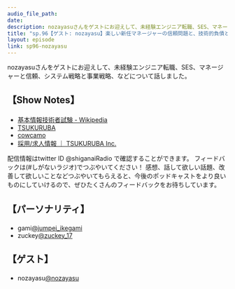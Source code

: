 ```yaml
---
audio_file_path: 
date: 
description: nozayasuさんをゲストにお迎えして、未経験エンジニア転職、SES、マネージャーと信頼、システム戦略と事業戦略、などについて話しました。
title: "sp.96【ゲスト: nozayasu】楽しい新任マネージャーの信頼問題と、技術的負債と事業の折り合い"
layout: episode
link: sp96-nozayasu
---
```


<p><span>nozayasuさんをゲストにお迎えして、未経験エンジニア転職、SES、マネージャーと信頼、システム戦略と事業戦略、などについて話しました。</span></p>
<h2>
  <p>【Show Notes】</p>
</h2>
<ul>
  <li><a href="https://ja.wikipedia.org/wiki/%E5%9F%BA%E6%9C%AC%E6%83%85%E5%A0%B1%E6%8A%80%E8%A1%93%E8%80%85%E8%A9%A6%E9%A8%93" target="_blank">基本情報技術者試験 - Wikipedia</a></li>
  <li><a href="https://tsukuruba.com/" target="_blank">TSUKURUBA</a></li>
  <li><a href="https://cowcamo.jp/" target="_blank">cowcamo</a></li>
  <li><a href="https://tsukuruba.com/careers/" target="_blank">採用/求人情報 ｜ TSUKURUBA Inc.</a></li>
</ul>
<p><span>
  配信情報はtwitter ID @shiganaiRadio で確認することができます。
  フィードバックは(#しがないラジオ)でつぶやいてください！
  感想、話して欲しい話題、改善して欲しいことなどつぶやいてもらえると、今後のポッドキャストをより良いものにしていけるので、ぜひたくさんのフィードバックをお待ちしています。
</span></p>
<h2>
  <p>【パーソナリティ】</p>
</h2>
<ul>
  <li>gami<a href="https://twitter.com/jumpei_ikegami" target="_blank">@jumpei_ikegami</a></li>
  <li>zuckey<a href="https://twitter.com/zuckey_17" target="_blank">@zuckey_17</a></li>
</ul>
<h2>
  <p>【ゲスト】</p>
</h2>
<ul>
  <li>nozayasu<a href="https://twitter.com/nozayasu" target="_blank">@nozayasu</a></li>
</ul>